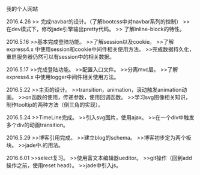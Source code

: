 我的个人网站


2016.4.26
	>> 完成navbar的设计。（了解bootcss中对navbar系列的控制）
	>> 在dev模式下，修改jade引擎输出pretty代码。
	>> 了解inline-block的特性。
	
	
2016.5.16
	>>基本完成登陆功能。
	>>了解session以及cookie。
	>>了解express4.x 中使用session和cookie中间件相关使用方法。
	>>完成数据持久化，重启服务器仍然可以有session中的相关数据。



2016.5.17
	>>完成登陆功能。
	>>配置入口文件。
	>>分离mvc层。
	>>了解express4.x 中使用logger中间件相关使用方法。

2016.5.22
	>>主页的设计。
	>>transition，animation，滚动触发animation动画。
	>>on函数的使用，传递参数，使用回调函数。
	>>学习svg图像相关知识，制作tooltip的两种方法（倒三角的实现）。
	
2016.5.24
	>>TimeLine完成。
	>>引入svg图片，使用ajax。
	>>在一个div中触发多个div的动画transition。
	
2016.5.29
	>>博客引用完成。
	>>建立blog的schema。
	>>博客初步定为两个板块。
	>>jade中.的用法。
	
2016.6.01
	>>select复习。
	>>使用富文本编辑器ueditor。
	>>git操作（回到add操作之前，使用reset head）。
	>>jade中引入js。
